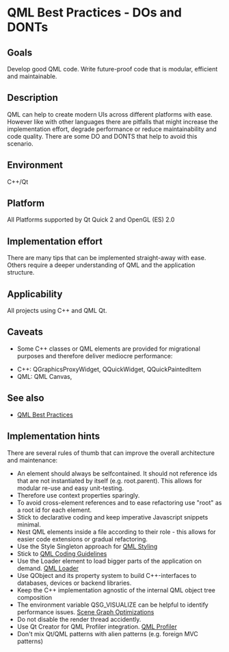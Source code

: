 # QML Best Practices - DOs and DONTs

## Goals

Develop good QML code. Write future-proof code that is modular, efficient and maintainable.

## Description

QML can help to create modern UIs across different platforms with ease. 
However like with other languages there are pitfalls that might increase the implementation effort, degrade performance or reduce maintainability and code quality.
There are some DO and DONTS that help to avoid this scenario.

## Environment

C++/Qt

## Platform

All Platforms supported by Qt Quick 2 and OpenGL (ES) 2.0 

## Implementation effort

There are many tips that can be implemented straight-away with ease.
Others require a deeper understanding of QML and the application structure. 

## Applicability

All projects using C++ and QML Qt.

## Caveats

* Some C++ classes or QML elements are provided for migrational purposes and therefore deliver mediocre performance:

- C++: QGraphicsProxyWidget, QQuickWidget, QQuickPaintedItem
- QML: QML Canvas, 

## See also

* [QML Best Practices](https://toolbox.basyskom.com/8)

## Implementation hints

There are several rules of thumb that can improve the overall architecture and maintenance:

- An element should always be selfcontained. It should not reference ids that are not instantiated by itself (e.g. root.parent). This allows for modular re-use and easy unit-testing.
- Therefore use context properties sparingly.
- To avoid cross-element references and to ease refactoring use "root" as a root id for each element.
- Stick to declarative coding and keep imperative Javascript snippets minimal.
- Nest QML elements inside a file according to their role - this allows for easier code extensions or gradual refactoring.
- Use the Style Singleton approach for [QML Styling](https://wiki.qt.io/Qml_Styling)
- Stick to [QML Coding Guidelines](https://doc.qt.io/qt-5/qml-codingconventions.html) 
- Use the Loader element to load bigger parts of the application on demand. [QML Loader](https://doc.qt.io/qt-5/qml-qtquick-loader.html)
- Use QObject and its property system to build C++-interfaces to databases, devices or backend libraries.
- Keep the C++ implementation agnostic of the internal QML object tree composition
- The environment variable QSG_VISUALIZE can be helpful to identify performance issues. [Scene Graph Optimizations](https://doc.qt.io/qt-5/qtquick-visualcanvas-scenegraph-renderer.html)
- Do not disable the render thread accidently.
- Use Qt Creator for QML Profiler integration. [QML Profiler](https://doc.qt.io/qtcreator/creator-qml-performance-monitor.html)
- Don't mix Qt/QML patterns with alien patterns (e.g. foreign MVC patterns)
